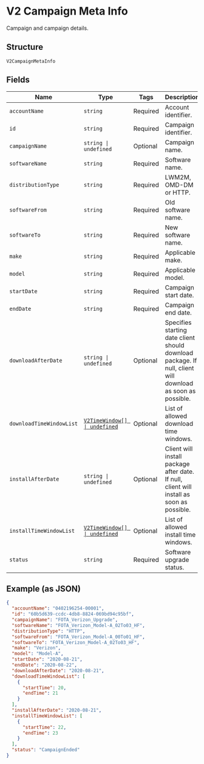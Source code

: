 
# V2 Campaign Meta Info

Campaign and campaign details.

## Structure

`V2CampaignMetaInfo`

## Fields

| Name | Type | Tags | Description |
|  --- | --- | --- | --- |
| `accountName` | `string` | Required | Account identifier. |
| `id` | `string` | Required | Campaign identifier. |
| `campaignName` | `string \| undefined` | Optional | Campaign name. |
| `softwareName` | `string` | Required | Software name. |
| `distributionType` | `string` | Required | LWM2M, OMD-DM or HTTP. |
| `softwareFrom` | `string` | Required | Old software name. |
| `softwareTo` | `string` | Required | New software name. |
| `make` | `string` | Required | Applicable make. |
| `model` | `string` | Required | Applicable model. |
| `startDate` | `string` | Required | Campaign start date. |
| `endDate` | `string` | Required | Campaign end date. |
| `downloadAfterDate` | `string \| undefined` | Optional | Specifies starting date client should download package. If null, client will download as soon as possible. |
| `downloadTimeWindowList` | [`V2TimeWindow[] \| undefined`](../../doc/models/v2-time-window.md) | Optional | List of allowed download time windows. |
| `installAfterDate` | `string \| undefined` | Optional | Client will install package after date. If null, client will install as soon as possible. |
| `installTimeWindowList` | [`V2TimeWindow[] \| undefined`](../../doc/models/v2-time-window.md) | Optional | List of allowed install time windows. |
| `status` | `string` | Required | Software upgrade status. |

## Example (as JSON)

```json
{
  "accountName": "0402196254-00001",
  "id": "60b5d639-ccdc-4db8-8824-069bd94c95bf",
  "campaignName": "FOTA_Verizon_Upgrade",
  "softwareName": "FOTA_Verizon_Model-A_02To03_HF",
  "distributionType": "HTTP",
  "softwareFrom": "FOTA_Verizon_Model-A_00To01_HF",
  "softwareTo": "FOTA_Verizon_Model-A_02To03_HF",
  "make": "Verizon",
  "model": "Model-A",
  "startDate": "2020-08-21",
  "endDate": "2020-08-22",
  "downloadAfterDate": "2020-08-21",
  "downloadTimeWindowList": [
    {
      "startTime": 20,
      "endTime": 21
    }
  ],
  "installAfterDate": "2020-08-21",
  "installTimeWindowList": [
    {
      "startTime": 22,
      "endTime": 23
    }
  ],
  "status": "CampaignEnded"
}
```

